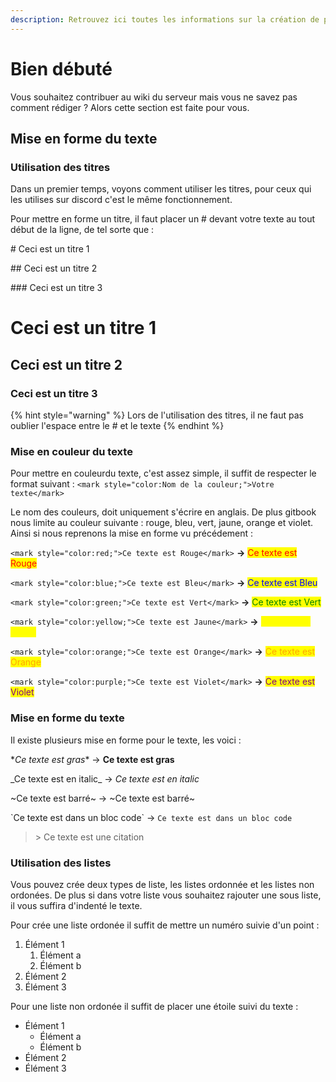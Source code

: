 ```yaml
---
description: Retrouvez ici toutes les informations sur la création de page du wiki
---
```


# Bien débuté 
Vous souhaitez contribuer au wiki du serveur mais vous ne savez pas comment rédiger ? Alors cette section est faite pour vous.

## Mise en forme du texte
### Utilisation des titres
Dans un premier temps, voyons comment utiliser les titres, pour ceux qui les utilises sur discord c'est le même fonctionnement.

Pour mettre en forme un titre, il faut placer un # devant votre texte au tout début de la ligne, de tel sorte que : 

\# Ceci est un titre 1

\## Ceci est un titre 2

\### Ceci est un titre 3

# Ceci est un titre 1
## Ceci est un titre 2 
### Ceci est un titre 3 

{% hint style="warning" %}
Lors de l'utilisation des titres, il ne faut pas oublier l'espace entre le # et le texte
{% endhint %}

### Mise en couleur du texte 
Pour mettre en couleurdu texte, c'est assez simple, il suffit de respecter le format suivant : 
`<mark style="color:Nom de la couleur;">Votre texte</mark>`

Le nom des couleurs, doit uniquement s'écrire en anglais. De plus gitbook nous limite au couleur suivante : rouge, bleu, vert, jaune, orange et violet.
Ainsi si nous reprenons la mise en forme vu précédement : 

`<mark style="color:red;">Ce texte est Rouge</mark>` **->** <mark style="color:red;">Ce texte est Rouge</mark>

`<mark style="color:blue;">Ce texte est Bleu</mark>` **->** <mark style="color:blue;">Ce texte est Bleu</mark>

`<mark style="color:green;">Ce texte est Vert</mark>` **->** <mark style="color:green;">Ce texte est Vert</mark>

`<mark style="color:yellow;">Ce texte est Jaune</mark>` **->** <mark style="color:yellow;">Ce texte est Jaune</mark>

`<mark style="color:orange;">Ce texte est Orange</mark>` **->** <mark style="color:orange;">Ce texte est Orange</mark>

`<mark style="color:purple;">Ce texte est Violet</mark>` **->** <mark style="color:purple;">Ce texte est Violet</mark>

### Mise en forme du texte

Il existe plusieurs mise en forme pour le texte, les voici :

\**Ce texte est gras** -> **Ce texte est gras**

\_Ce texte est en italic\_ -> _Ce texte est en italic_

\~Ce texte est barré\~ -> ~Ce texte est barré~

\`Ce texte est dans un bloc code\` -> `Ce texte est dans un bloc code`

> \> Ce texte est une citation

### Utilisation des listes

Vous pouvez crée deux types de liste, les listes ordonnée et les listes non ordonées. De plus si dans votre liste vous souhaitez rajouter une sous liste, il vous suffira d'indenté le texte.

Pour crée une liste ordonée il suffit de mettre un numéro suivie d'un point : 

1. Élément 1
    1. Élément a
    2. Élément b
2. Élément 2
3. Élément 3

Pour une liste non ordonée il suffit de placer une étoile suivi du texte : 

* Élément 1
    * Élément a
    * Élément b
* Élément 2
* Élément 3